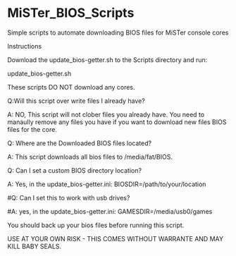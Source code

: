 # MiSTer_BIOS_Scripts 
Simple scripts to automate downloading BIOS files for MiSTer console cores

Instructions

Download the update_bios-getter.sh to the Scripts directory and run:

update_bios-getter.sh

These scripts DO NOT download any cores. 

Q:Will this script over write files I already have?

A: NO, This script will not clober files you already have. You need to manaully remove any files you have if you want to download new files BIOS files for the core.

Q: Where are the Downloaded BIOS files located?

A: This script downloads all bios files to /media/fat/BIOS.

Q: Can I set a custom BIOS directory location?

A: Yes, in the update_bios-getter.ini: BIOSDIR=/path/to/your/location

#Q: Can I set this to work with usb drives?

#A: yes, in the update_bios-getter.ini: GAMESDIR=/media/usb0/games


You should back up your bios files before running this script.

USE AT YOUR OWN RISK - THIS COMES WITHOUT WARRANTE AND MAY KILL BABY SEALS.
